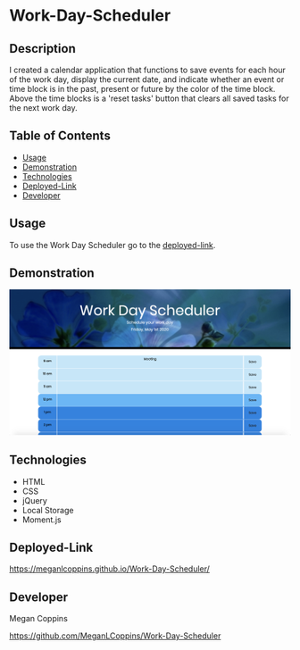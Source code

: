 # Work-Day-Scheduler

## Description

I created a calendar application that functions to save events for each hour of the work day, display the current date, and indicate whether an event or time block is in the past, present or future by the color of the time block. Above the time blocks is a 'reset tasks' button that clears all saved tasks for the next work day.

## Table of Contents
* [Usage](#Usage)
* [Demonstration](#Demonstration)
* [Technologies](#Technologies)
* [Deployed-Link](#Deployed-Link)
* [Developer](#Developer)

## Usage

To use the Work Day Scheduler go to the [deployed-link](#Deployed-Link).

## Demonstration

<img src="./assets/images/WorkDayScheduler.png" alt="work day scheduler app">

## Technologies
* HTML
* CSS
* jQuery
* Local Storage
* Moment.js

## Deployed-Link
 
 https://meganlcoppins.github.io/Work-Day-Scheduler/

## Developer

Megan Coppins

https://github.com/MeganLCoppins/Work-Day-Scheduler
